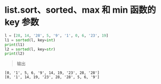 # list.sort、sorted、max 和 min 函数的 key 参数

```python
l = [28, 14, '28', 5, '9', '1', 0, 6, '23', 19]
l1 = sorted(l, key=int)
print(l1)
l2 = sorted(l, key=str)
print(l2)
```

> 输出
```shell
[0, '1', 5, 6, '9', 14, 19, '23', 28, '28']
[0, '1', 14, 19, '23', 28, '28', 5, 6, '9']
```
